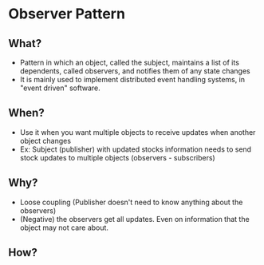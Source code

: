 # Observer Pattern

## What?

- Pattern in which an object, called the subject, maintains a list of its dependents, called observers, and notifies them of any state changes
- It is mainly used to implement distributed event handling systems, in "event driven" software.

## When?

- Use it when you want multiple objects to receive updates when another object changes
- Ex: Subject (publisher) with updated stocks information needs to send stock updates to multiple objects (observers - subscribers)

## Why?

- Loose coupling (Publisher doesn't need to know anything about the observers)
- (Negative) the observers get all updates. Even on information that the object may not care about.

## How?

